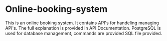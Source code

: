 # Online-booking-system

This is an online booking system.
It contains API's for handeling managing API's. 
The full explanation is provided in API Documentation. 
PostgreSQL is used for database management, commands are provided SQL file provided.  
